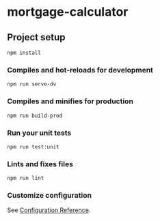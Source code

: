 # mortgage-calculator

## Project setup
```
npm install
```

### Compiles and hot-reloads for development
```
npm run serve-dv
```

### Compiles and minifies for production
```
npm run build-prod
```

### Run your unit tests
```
npm run test:unit
```

### Lints and fixes files
```
npm run lint
```

### Customize configuration
See [Configuration Reference](https://cli.vuejs.org/config/).
